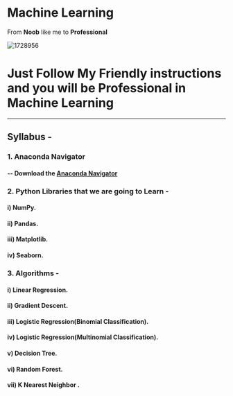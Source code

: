 # Machine Learning
From **Noob** like me to **Professional**

![1728956](https://user-images.githubusercontent.com/56548231/84780517-4b1fff00-b003-11ea-8c6a-07d7ccf0e057.jpg)

# Just Follow My Friendly instructions and you will be Professional in Machine Learning
----------------------------------------------------------------------

##  Syllabus -
### 1. Anaconda Navigator
#### -- Download the [Anaconda Navigator](https://www.anaconda.com/products/individual)
### 2. Python Libraries that we are going to Learn -
#### i) NumPy.
#### ii) Pandas.
#### iii) Matplotlib.
#### iv) Seaborn. <br>
### 3. Algorithms -
#### i) Linear Regression.
#### ii) Gradient Descent.
#### iii) Logistic Regression(Binomial Classification). 
#### iv) Logistic Regression(Multinomial Classification).
#### v) Decision Tree.
#### vi) Random Forest.
#### vii) K Nearest Neighbor .
